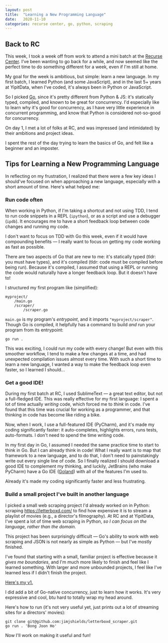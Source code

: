 ```yaml
---
layout: post
title:  "Learning a New Programming Language"
date:   2020-11-10
categories: recurse center, go, python, scraping
---
```


## Back to RC

This week, I took a week off from work to attend a mini batch at the [Recurse Center](https://www.recurse.com/). I've been wanting to go back for a while, and now seemed like the perfect time to do something different for a week, even if I'm still at home.

My goal for the week is ambitious, but simple: learn a new language. In my first batch, I learned Python (and some JavaScript), and in the last 5+ years at YipitData, when I've coded, it's always been in Python or JavaScript. 

So I picked [Go](https://golang.org/), since it's pretty different from Python & JS: it's statically typed, compiled, and known to be great for concurrency. I'd especially like to learn why it's good for concurrency, as I have very little experience in concurrent programming, and know that Python is considered not-so-good for concurrency.

On day 1, I met a lot of folks at RC, and was impressed (and intimidated) by their ambitions and project ideas.

I spent the rest of the day trying to learn the basics of Go, and felt like a beginner and an imposter.

## Tips for Learning a New Programming Language

In reflecting on my frustration, I realized that there were a few key ideas I should've focused on when approaching a new language, especially with a short amount of time. Here's what helped me:

### Run code often
When working in Python, if I'm taking a shortcut and not using TDD, I tend to run code snippets in a REPL (`ipython`), or as a script and use a debugger (`ipdb`). It encourages me to have a short feedback loop between code changes and running my code.

I don't want to focus on TDD with Go this week, even if it would have compounding benefits — I really want to focus on getting my code working as fast as possible.

There are two aspects of Go that are new to me: it's statically typed (tldr: you must have types), and it's compiled (tldr: code must be compiled before being run). Because it's compiled, I assumed that using a REPL or running the code would naturally have a longer feedback loop. But it doesn't have to!

I structured my first program like (simplified):
```
myproject/
    /main.go
    /scraper/
        /scraper.go
```

`main.go` is my program's _entrypoint_, and it imports `"myproject/scraper"`. Though Go is compiled, it helpfully has a command to build _and_ run your program from its entrypoint:
```
go run .
```

This was exciting, I could run my code with every change! But even with this smoother workflow, I tend to make a few changes at a time, and had unexpected compilation issues almost every time. With such a short time to learn a new language, I wanted a way to make the feedback loop even faster, so I learned I should...

### Get a good IDE!

During my first batch at RC, I used SublimeText — a great text editor, but not a full-fledged IDE. This was really effective for my first language: I spent a lot of time actually _writing_ code, which forced me to _think_ in code. I've found that this time was crucial for working as a programmer, and that thinking in code has become like riding a bike.

Now, when I work, I use a full-featured IDE (PyCharm), and it's made my coding significantly faster: it auto-completes, highlights errors, runs tests, auto-formats. I don't need to spend the time writing code.

In my first day in Go, I assumed I needed the same practice time to start to think in Go. But I can already think in code! What I really want is to map that framework to a new language, and to do that, I don't need to painstakingly write out every single line of code. So I finally realized I should download a good IDE to complement my thinking, and luckily, JetBrains (who make PyCharm) have a Go IDE ([Goland](https://www.jetbrains.com/go/)) with all of the features I'm used to. 

Already it's made my coding significantly faster and less frustrating.

### Build a small project I've built in another language

I picked a small web scraping project I'd already worked on in Python: scraping https://letterboxd.com/ to find how expensive it is to stream a playlist of movies (e.g., a director's filmography). At RC and at YipitData, I've spent a lot of time web scraping in Python, *so I can focus on the language, rather than the domain.*

This project has been surprisingly difficult — Go's ability to work with web scraping and JSON is not nearly as simple as Python — but I've mostly finished. 

I've found that starting with a small, familiar project is effective because it *gives me boundaries*, and I'm much more likely to finish and feel like I learned something. With larger and more unbounded projects, I feel like I've learned less if I didn't finish the project.

[Here's my v1.](https://github.com/jimjshields/letterboxd_scraper)

I did add a bit of Go-native concurrency, just to learn how it works. It's very expressive and cool, btu hard to totally wrap my head around.

Here's how to run (it's not very useful yet, just prints out a lot of streaming sites for a directors' movies):
```
git clone git@github.com:jimjshields/letterboxd_scraper.git
go run . 'Bong Joon Ho'
```

Now I'll work on making it useful and fun!
